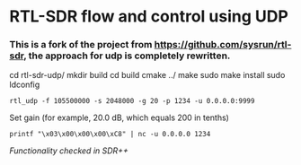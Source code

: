 # RTL-SDR flow and control using UDP
### This is a fork of the project from https://github.com/sysrun/rtl-sdr, the approach for udp is completely rewritten.


cd rtl-sdr-udp/
mkdir build
cd build
cmake ../
make
sudo make install
sudo ldconfig

```rtl_udp -f 105500000 -s 2048000 -g 20 -p 1234 -u 0.0.0.0:9999```


Set gain (for example, 20.0 dB, which equals 200 in tenths)

```printf "\x03\x00\x00\x00\xC8" | nc -u 0.0.0.0 1234```

*Functionality checked in SDR++*
